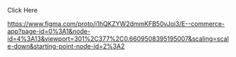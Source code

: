
Click Here

https://www.figma.com/proto/i1hQKZYW2dmmKFB50vJoi3/E--commerce-app?page-id=0%3A1&node-id=4%3A13&viewport=301%2C377%2C0.6609508395195007&scaling=scale-down&starting-point-node-id=2%3A2
